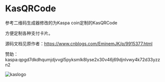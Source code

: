 # KasQRCode

参考二维码生成器修改的为Kaspa coin定制的KasQRCode

方便定制各种支付卡片。

源码文档见原作者：https://www.cnblogs.com/EminemJK/p/9915377.html

赞助：kaspa:qpgd7dkdhqumjdjvvgl5pyksmlk8lyse2x30v46j69djnlvwy4k72d33yzzn2

![kaslogo](https://user-images.githubusercontent.com/122758686/227780654-cb68a908-d907-4717-b85d-7ebb18ffb2c6.jpg)
